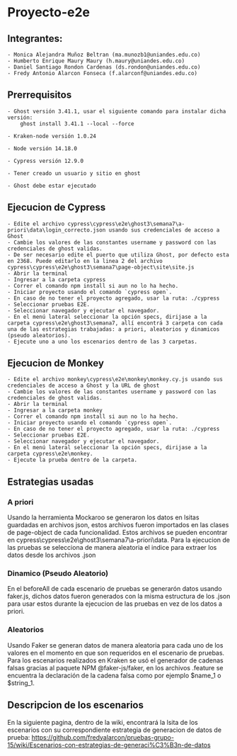 # Proyecto-e2e

## Integrantes: 

    - Monica Alejandra Muñoz Beltran (ma.munozb1@uniandes.edu.co)
    - Humberto Enrique Maury Maury (h.maury@uniandes.edu.co)
    - Daniel Santiago Rondon Cardenas (ds.rondon@uniandes.edu.co)
    - Fredy Antonio Alarcon Fonseca (f.alarconf@uniandes.edu.co)

## Prerrequisitos

    - Ghost versión 3.41.1, usar el siguiente comando para instalar dicha versión: 
        ghost install 3.41.1 --local --force
        
    - Kraken-node versión 1.0.24
    
    - Node versión 14.18.0
    
    - Cypress versión 12.9.0

    - Tener creado un usuario y sitio en ghost 

    - Ghost debe estar ejecutado


## Ejecucion de Cypress
    
    - Edite el archivo cypress\cypress\e2e\ghost3\semana7\a-priori\data\login_correcto.json usando sus credenciales de acceso a Ghost
    - Cambie los valores de las constantes username y password con las credenciales de ghost validas.
    - De ser necesario edite el puerto que utiliza Ghost, por defecto esta en 2368. Puede editarlo en la linea 2 del archivo cypress\cypress\e2e\ghost3\semana7\page-object\site\site.js
    - Abrir la terminal
    - Ingresar a la carpeta cypress
    - Correr el comando npm install si aun no lo ha hecho.
    - Iniciar proyecto usando el comando `cypress open`.
    - En caso de no tener el proyecto agregado, usar la ruta: ./cypress 
    - Seleccionar pruebas E2E.
    - Seleccionar navegador y ejecutar el navegador.
    - En el menú lateral seleccionar la opción specs, dirijase a la carpeta cypress\e2e\ghost3\semana7, allí encontrá 3 carpeta con cada una de las estrategias trabajadas: a priori, aleatorios y dinamicos (pseudo aleatorios).
    - Ejecute uno a uno los escenarios dentro de las 3 carpetas.

## Ejecucion de Monkey
    
    - Edite el archivo monkey\cypress\e2e\monkey\monkey.cy.js usando sus credenciales de acceso a Ghost y la URL de ghost
    - Cambie los valores de las constantes username y password con las credenciales de ghost validas.
    - Abrir la terminal
    - Ingresar a la carpeta monkey
    - Correr el comando npm install si aun no lo ha hecho.
    - Iniciar proyecto usando el comando `cypress open`.
    - En caso de no tener el proyecto agregado, usar la ruta: ./cypress 
    - Seleccionar pruebas E2E.
    - Seleccionar navegador y ejecutar el navegador.
    - En el menú lateral seleccionar la opción specs, dirijase a la carpeta cypress\e2e\monkey.
    - Ejecute la prueba dentro de la carpeta.


## Estrategias usadas

### A priori

Usando la herramienta Mockaroo se generaron los datos en lsitas guardadas en archivos json, estos archivos fueron importados en las clases de page-object de cada funcionalidad. Estos archivos se pueden encontrar en cypress\cypress\e2e\ghost3\semana7\a-priori\data.
Para la ejecucion de las pruebas se selecciona de manera aleatoria el indice para extraer los datos desde los archivos .json 

### Dinamico (Pseudo Aleatorio)

En el beforeAll de cada escenario de pruebas se generarón datos usando faker.js, dichos datos fueron generados con la misma estructura de los .json para usar estos durante la ejecucion de las pruebas en vez de los datos a priori.

### Aleatorios

Usando Faker se generan datos de manera aleatoria para cada uno de los valores en el momento en que son requeridos en el escenario de pruebas.
Para los escenarios realizados en Kraken se usó el generador de cadenas falsas gracias al paquete NPM @faker-js/faker, en los archivos .feature se encuentra la declaración de la cadena falsa como por ejemplo $name_1 o $string_1.   

## Descripcion de los escenarios

En la siguiente pagina, dentro de la wiki, encontrará la lsita de los escenarios con su correspondiente estrategia de generacion de datos de prueba:
https://github.com/fredyalarcon/pruebas-grupo-15/wiki/Escenarios-con-estrategias-de-generaci%C3%B3n-de-datos


